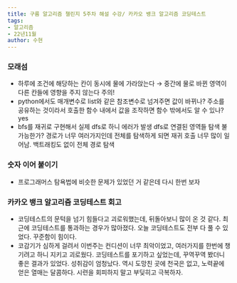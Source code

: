 ```yaml
---
title: 구름 알고리즘 챌린지 5주차 해설 수강/ 카카오 뱅크 알고리즘 코딩테스트 
tags:
- 알고리즘
- 22년11월
author: 수현
---
```

### 모래섬

- 하루에 조건에 해당하는 칸이 동시에 물에 가라앉는다 → 중간에 물로 바뀐 영역이 다른 칸들에 영향을 주지 않는다 주의!
- python에서도 매개변수로 list와 같은 참조변수로 넘겨주면 값이 바뀌나? 주소를 공유하는 것이라서 호출한 함수 내에서 값을 조작하면 함수 밖에서도 알 수 있나? yes
- bfs를 재귀로 구현해서 실제 dfs로 하니 에러가 발생 dfs로 연결된 영역들 탐색 불가능한가? 경로가 너무 여러가지인데 전체를 탐색하게 되면 재귀 호출 너무 많이 일어남. 백트래킹도 없이 전체 경로 탐색

### 숫자 이어 붙이기

- 프로그래머스 탐욕법에 비슷한 문제가 있었던 거 같은데 다시 한번 보자

### 카카오 뱅크 알고리즘 코딩테스트 회고
+ 코딩테스트의 문턱을 넘기 힘들다고 괴로워했는데, 뒤돌아보니 많이 온 것 같다. 최근에 코딩테스트를 통과하는 경우가 많아졌다. 오늘 코딩테스트도 전부 다 풀 수 있었다. 꾸준함이 힘이다.
+ 코감기가 심하게 걸려서 이번주는 컨디션이 너무 최악이었고, 여러가지를 한번에 챙기려고 하니 지키고 괴로웠다. 코딩테스트를 포기하고 싶었는데, 꾸역꾸역 봤더니 좋은 결과가 있었다. 성취감이 엄청났다. 역시 도망친 곳에 천국은 없고, 노력끝에 얻은 열매는 달콤하다. 시련을 회피하지 말고 부딪히고 극복하자.